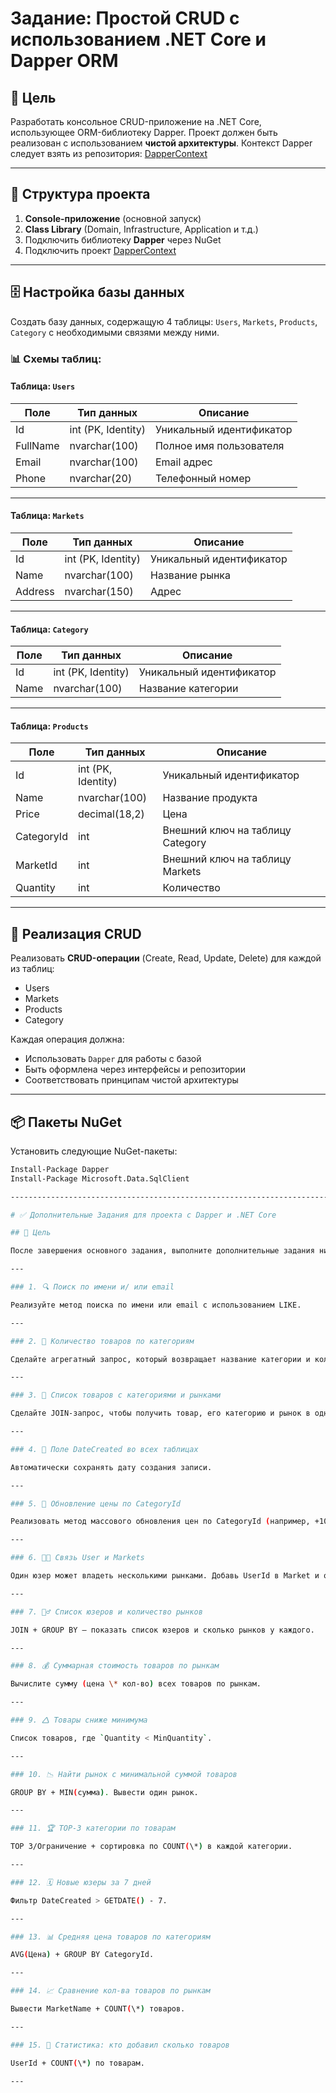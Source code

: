# Задание: Простой CRUD с использованием .NET Core и Dapper ORM

## 📌 Цель
Разработать консольное CRUD-приложение на .NET Core, использующее ORM-библиотеку Dapper. Проект должен быть реализован с использованием **чистой архитектуры**. Контекст Dapper следует взять из репозитория: [DapperContext](https://github.com/softclub-csharp/DapperContext)

---

## 📁 Структура проекта

1. **Console-приложение** (основной запуск)
2. **Class Library** (Domain, Infrastructure, Application и т.д.)
3. Подключить библиотеку **Dapper** через NuGet
4. Подключить проект [DapperContext](https://github.com/softclub-csharp/DapperContext)

---

## 🗄️ Настройка базы данных

Создать базу данных, содержащую 4 таблицы: `Users`, `Markets`, `Products`, `Category` с необходимыми связями между ними.

### 📊 Схемы таблиц:

#### Таблица: `Users`

| Поле       | Тип данных      | Описание              |
|------------|------------------|------------------------|
| Id         | int (PK, Identity) | Уникальный идентификатор |
| FullName   | nvarchar(100)     | Полное имя пользователя |
| Email      | nvarchar(100)     | Email адрес            |
| Phone      | nvarchar(20)      | Телефонный номер       |

---

#### Таблица: `Markets`

| Поле       | Тип данных      | Описание                    |
|------------|------------------|------------------------------|
| Id         | int (PK, Identity) | Уникальный идентификатор     |
| Name       | nvarchar(100)     | Название рынка               |
| Address    | nvarchar(150)     | Адрес                        |

---

#### Таблица: `Category`

| Поле       | Тип данных      | Описание                    |
|------------|------------------|------------------------------|
| Id         | int (PK, Identity) | Уникальный идентификатор     |
| Name       | nvarchar(100)     | Название категории           |

---

#### Таблица: `Products`

| Поле       | Тип данных      | Описание                              |
|------------|------------------|----------------------------------------|
| Id         | int (PK, Identity) | Уникальный идентификатор               |
| Name       | nvarchar(100)     | Название продукта                      |
| Price      | decimal(18,2)     | Цена                                   |
| CategoryId | int               | Внешний ключ на таблицу Category       |
| MarketId   | int               | Внешний ключ на таблицу Markets        |
| Quantity   | int               | Количество                            |

---

## 🔧 Реализация CRUD

Реализовать **CRUD-операции** (Create, Read, Update, Delete) для каждой из таблиц:

- Users
- Markets
- Products
- Category

Каждая операция должна:

- Использовать `Dapper` для работы с базой
- Быть оформлена через интерфейсы и репозитории
- Соответствовать принципам чистой архитектуры

---

## 📦 Пакеты NuGet

Установить следующие NuGet-пакеты:

```bash
Install-Package Dapper
Install-Package Microsoft.Data.SqlClient

--------------------------------------------------------------------------------

# ✅ Дополнительные Задания для проекта с Dapper и .NET Core

## 🎯 Цель

После завершения основного задания, выполните дополнительные задания ниже, чтобы углубить знания по Dapper, .NET Core, архитектуре и работе с БД.

---

### 1. 🔍 Поиск по имени и/ или email

Реализуйте метод поиска по имени или email с использованием LIKE.

---

### 2. 🧼 Количество товаров по категориям

Сделайте агрегатный запрос, который возвращает название категории и количество товаров в ней.

---

### 3. 📜 Список товаров с категориями и рынками

Сделайте JOIN-запрос, чтобы получить товар, его категорию и рынок в одном объекте.

---

### 4. 📆 Поле DateCreated во всех таблицах

Автоматически сохранять дату создания записи.

---

### 5. 🔄 Обновление цены по CategoryId

Реализовать метод массового обновления цен по CategoryId (например, +10%).

---

### 6. 🧑‍💼 Связь User и Markets

Один юзер может владеть несколькими рынками. Добавь UserId в Market и отрази связь.

---

### 7. 🕵️‍♂️ Список юзеров и количество рынков

JOIN + GROUP BY — показать список юзеров и сколько рынков у каждого.

---

### 8. 💰 Суммарная стоимость товаров по рынкам

Вычислите сумму (цена \* кол-во) всех товаров по рынкам.

---

### 9. 🛆 Товары сниже минимума

Список товаров, где `Quantity < MinQuantity`.

---

### 10. 📉 Найти рынок с минимальной суммой товаров

GROUP BY + MIN(сумма). Вывести один рынок.

---

### 11. 🏆 TOP-3 категории по товарам

TOP 3/Ограничение + сортировка по COUNT(\*) в каждой категории.

---

### 12. 🗓️ Новые юзеры за 7 дней

Фильтр DateCreated > GETDATE() - 7.

---

### 13. 📊 Средняя цена товаров по категориям

AVG(Цена) + GROUP BY CategoryId.

---

### 14. 📈 Сравнение кол-ва товаров по рынкам

Вывести MarketName + COUNT(\*) товаров.

---

### 15. 📃 Статистика: кто добавил сколько товаров

UserId + COUNT(\*) по товарам.

---